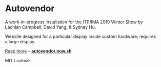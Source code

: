 # Autovendor

A work-in-progress installation for the [ITP/IMA 2019 Winter Show](https://itp.nyu.edu/shows/winter2019/) by Lachlan Campbell, David Yang, & Sydney Hu.

Website designed for a particular display inside custom hardware; requires a large display.

[Read more](https://ima.lachlanjc.me/2019-12-02_cl_final_project/) – [**autovendor.now.sh**](https://autovendor.now.sh/)

MIT License
